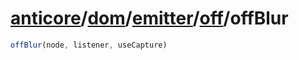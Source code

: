 # [anticore](../../../../../../#reference)/[dom](../../../#reference)/[emitter](../../#reference)/[off](../#reference)/<a name="reference">offBlur</a>

```js
offBlur(node, listener, useCapture)
```